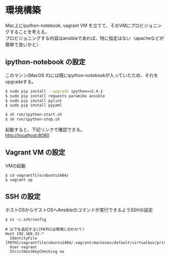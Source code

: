 # 環境構築

Mac上にipython-notebook, vagrant VM を立てて、そのVMにプロビジョニングすることを考える。  
プロビジョニングする内容はansibleであれば、特に指定はない（apacheなどが簡単で良いかと）


## ipython-notebook の設定

このマシン(MacOS X)には既にipython-notebookが入っていたため、それをupgradeする。

```Bash
$ sudo pip install --upgrade ipython==2.4.1
$ sudo pip install requests paramiko ansible
$ sudo pip install pylint
$ sudo pip install pyyaml
```

```Bash
$ sh run/ipython-start.sh
$ sh run/ipython-stop.sh
```

起動すると、下記リンクで確認できる。  
[http://localhost:8080](http://localhost:8080)


## Vagrant VM の設定

VMの起動

```
$ cd vagrantfile/ubuntu1404/
$ vagrant up
```


## SSH の設定
ホストOSからゲストOSへAnsibleのコマンドが実行できるようSSHの設定

```
$ vi ~/.ssh/config

# 以下を追記する([PATH]は環境に合わせて)
Host 192.168.33.*
  IdentityFile [PATH]/vagrantfile/ubuntu1404/.vagrant/machines/default/virtualbox/private_key
  User vagrant
  StrictHostKeyChecking no
```

